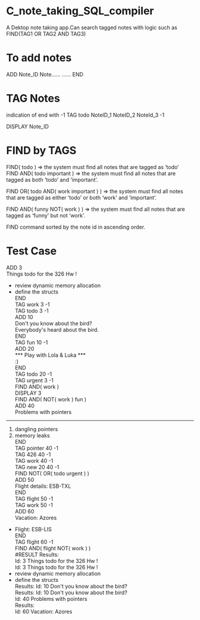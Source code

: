 # C_note_taking_SQL_compiler
A Dektop note taking app.Can search tagged notes with logic such as FIND(TAG1 OR TAG2 AND TAG3)  
# To add notes
ADD Note_ID
Note......
......
END
# TAG Notes  
indication of end with -1
TAG todo NoteID_1 NoteID_2 NoteId_3 -1  
  
DISPLAY Note_ID  

# FIND by TAGS  
 FIND( todo ) => the system must find all notes that are tagged as ‘todo’  
 FIND AND( todo important ) ⇒ the system must find all notes that are tagged as
both ‘todo’ and ‘important’.  

FIND OR( todo AND( work important ) ) ⇒ the system must find all notes that
are tagged as either ‘todo’ or both ‘work’ and ‘important’.  

FIND AND( funny NOT( work ) ) ⇒ the system must find all notes that are tagged
as ‘funny’ but not ‘work’.  

FIND command sorted by the note id in
ascending order.  

# Test Case  
ADD 3  
Things todo for the 326 Hw !  
 * review dynamic memory allocation  
 * define the structs  
END  
TAG work 3 -1  
TAG todo 3 -1  
ADD 10  
Don't you know about the bird?  
Everybody's heard about the bird.  
END  
TAG fun 10 -1  
ADD 20  
*** Play with Lola & Luka ***  
          :)  
END  
TAG todo 20 -1   
TAG urgent 3 -1  
FIND AND( work )  
DISPLAY 3  
FIND AND( NOT( work ) fun )  
ADD 40  
Problems with pointers  
----------------------  
1. dangling pointers  
2. memory leaks   
END  
TAG pointer 40 -1  
TAG 426 40 -1  
TAG work 40 -1  
TAG new 20 40 -1  
FIND NOT( OR( todo urgent ) )  
ADD 50  
Flight details: ESB-TXL  
END  
TAG flight 50 -1  
TAG work 50 -1  
ADD 60  
Vacation: Azores   
* Flight: ESB-LIS  
END  
TAG flight 60 -1  
FIND AND( flight NOT( work ) )  
#RESULT
Results:  
Id: 3 Things todo for the 326 Hw !  
Id: 3
Things todo for the 326 Hw !
 * review dynamic memory allocation  
 * define the structs  
Results:
Id: 10 Don't you know about the bird?  
Results:
Id: 10 Don't you know about the bird?  
Id: 40 Problems with pointers  
Results:  
Id: 60 Vacation: Azores   
